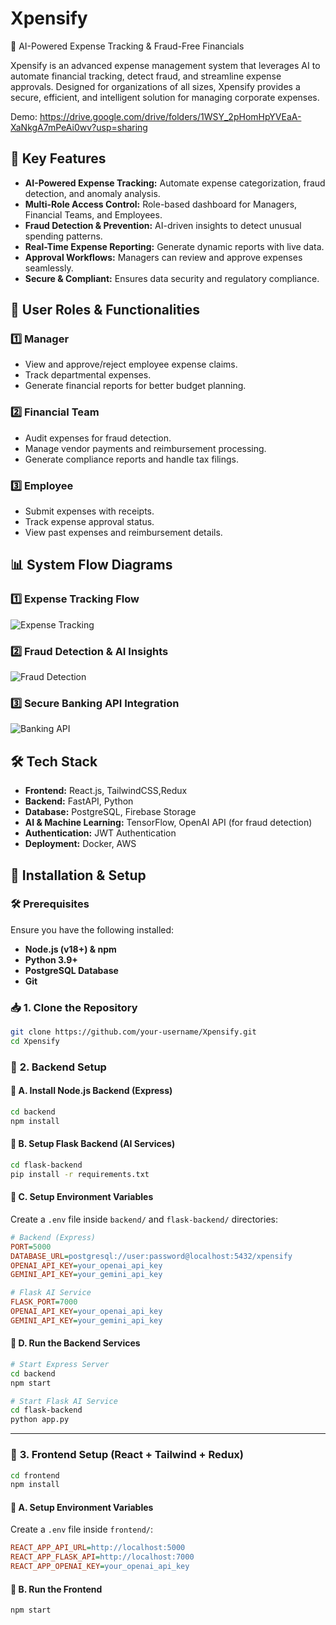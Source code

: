 # Xpensify

🚀 AI-Powered Expense Tracking & Fraud-Free Financials

Xpensify is an advanced expense management system that leverages AI to automate financial tracking, detect fraud, and streamline expense approvals. Designed for organizations of all sizes, Xpensify provides a secure, efficient, and intelligent solution for managing corporate expenses.

Demo:
https://drive.google.com/drive/folders/1WSY_2pHomHpYVEaA-XaNkgA7mPeAi0wv?usp=sharing

## 🎯 Key Features

* **AI-Powered Expense Tracking:** Automate expense categorization, fraud detection, and anomaly analysis.
* **Multi-Role Access Control:** Role-based dashboard for Managers, Financial Teams, and Employees.
* **Fraud Detection & Prevention:** AI-driven insights to detect unusual spending patterns.
* **Real-Time Expense Reporting:** Generate dynamic reports with live data.
* **Approval Workflows:** Managers can review and approve expenses seamlessly.
* **Secure & Compliant:** Ensures data security and regulatory compliance.

## 🏢 User Roles & Functionalities

### 1️⃣ Manager

* View and approve/reject employee expense claims.
* Track departmental expenses.
* Generate financial reports for better budget planning.

### 2️⃣ Financial Team

* Audit expenses for fraud detection.
* Manage vendor payments and reimbursement processing.
* Generate compliance reports and handle tax filings.

### 3️⃣ Employee

* Submit expenses with receipts.
* Track expense approval status.
* View past expenses and reimbursement details.

## 📊 System Flow Diagrams

### 1️⃣ **Expense Tracking Flow**
![Expense Tracking](https://github.com/user-attachments/assets/1b943007-f80b-4217-889b-7ba403932e11)

### 2️⃣ **Fraud Detection & AI Insights**
![Fraud Detection](https://github.com/user-attachments/assets/447ef723-e866-4750-9020-e506967416cc)

### 3️⃣ **Secure Banking API Integration**
![Banking API](https://github.com/user-attachments/assets/b915a92d-eab2-4aa7-999d-64f9be9699f8)


## 🛠️ Tech Stack

* **Frontend:** React.js, TailwindCSS,Redux
* **Backend:** FastAPI, Python
* **Database:** PostgreSQL, Firebase Storage
* **AI & Machine Learning:** TensorFlow, OpenAI API (for fraud detection)
* **Authentication:** JWT Authentication
* **Deployment:** Docker, AWS

## 🔧 Installation & Setup  

### 🛠️ **Prerequisites**  
Ensure you have the following installed:  
- **Node.js (v18+) & npm**  
- **Python 3.9+**  
- **PostgreSQL Database**  
- **Git**  

### 📥 **1. Clone the Repository**  
```bash
git clone https://github.com/your-username/Xpensify.git
cd Xpensify
```

### 🔨 **2. Backend Setup**  

#### 📌 **A. Install Node.js Backend (Express)**
```bash
cd backend
npm install
```

#### 📌 **B. Setup Flask Backend (AI Services)**  
```bash
cd flask-backend
pip install -r requirements.txt
```

#### 📌 **C. Setup Environment Variables**  
Create a `.env` file inside `backend/` and `flask-backend/` directories:  
```ini
# Backend (Express)
PORT=5000
DATABASE_URL=postgresql://user:password@localhost:5432/xpensify
OPENAI_API_KEY=your_openai_api_key
GEMINI_API_KEY=your_gemini_api_key
```

```ini
# Flask AI Service
FLASK_PORT=7000
OPENAI_API_KEY=your_openai_api_key
GEMINI_API_KEY=your_gemini_api_key
```

#### 📌 **D. Run the Backend Services**
```bash
# Start Express Server
cd backend
npm start

# Start Flask AI Service
cd flask-backend
python app.py
```

---

### 🎨 **3. Frontend Setup (React + Tailwind + Redux)**  
```bash
cd frontend
npm install
```

#### 📌 **A. Setup Environment Variables**  
Create a `.env` file inside `frontend/`:  
```ini
REACT_APP_API_URL=http://localhost:5000
REACT_APP_FLASK_API=http://localhost:7000
REACT_APP_OPENAI_KEY=your_openai_api_key
```

#### 📌 **B. Run the Frontend**  
```bash
npm start
